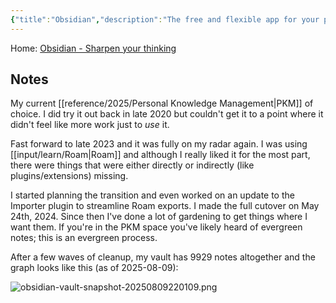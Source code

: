 ```yaml
---
{"title":"Obsidian","description":"The free and flexible app for your private thoughts.","date":"2025-08-03T19:59","tags":["PKM","writing","thinking","spark"],"dg-publish":true,"created":"2025-08-03T17:02:56","updated":"2025-08-09T22:02:02-04:00","permalink":"/input/learn/obsidian/","dgPassFrontmatter":true,"noteIcon":"3"}
---
```



Home: [Obsidian - Sharpen your thinking](https://obsidian.md/)

## Notes

My current [[reference/2025/Personal Knowledge Management\|PKM]] of choice. I did try it out back in late 2020 but couldn't get it to a point where it didn't feel like more work just to _use_ it.

Fast forward to late 2023 and it was fully on my radar again. I was using [[input/learn/Roam\|Roam]] and although I really liked it for the most part, there were things that were either directly or indirectly (like plugins/extensions) missing.

I started planning the transition and even worked on an update to the Importer plugin to streamline Roam exports. I made the full cutover on May 24th, 2024. Since then I've done a lot of gardening to get things where I want them. If you're in the PKM space you've likely heard of evergreen notes; this is an evergreen process.

After a few waves of cleanup, my vault has 9929 notes altogether and the graph looks like this (as of 2025-08-09):

![obsidian-vault-snapshot-20250809220109.png](/img/user/fs/2025/obsidian-vault-snapshot-20250809220109.png)
